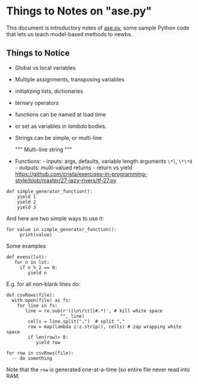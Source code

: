 
# Things to Notes on "ase.py"

This document is introductory notes of
[ase.py](ase.py), some sample Python code that
lets us teach model-based methods to newbs.

## Things to Notice

- Global vs local variables
- Multiple assignments, transposing variables
- initializing lists, dictionaries
- ternary operators 
- functions can be named at load time
- or set as variables in _lambda_ bodies.
- Strings can be simple, or multi-line

     """
     Multi-line 
     string
     """

- Functions:
      - inputs: args, defaults, variable length arguments `\*l`, `\*\*d`
      - outputs: multi-valued returns
      - return vs yield https://github.com/crista/exercises-in-programming-style/blob/master/27-lazy-rivers/tf-27.py

```
def simple_generator_function():
    yield 1
    yield 2
    yield 3
```
    
And here are two simple ways to use it:

```
for value in simple_generator_function():
     print(value)
```

Some examples

```
def evens(lst):
   for n in lst:
     if n % 2 == 0:
        yield n
```

E.g. for all non-blank lines do:

```
def csvRows(file):
  with open(file) as fs:
    for line in fs:
       line = re.sub(r'([\n\r\t]|#.*)', # kill white space
                    "", line)
        cells = line.split(",")  # split ","
        row = map(lambda z:z.strip(), cells) # zap wrapping white space
        if len(row)> 0:
           yield row

for row in csvRows(file):
  -- do something
```

Note that the `row` is generated one-at-a-time (so entire file
never read into RAM.




